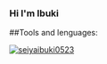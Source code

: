 ### Hi I'm Ibuki

##Tools and lenguages:

[![seiyaibuki0523](https://skillicons.dev/icons?i=arduino,c,cpp,html,java,js,nodejs,php,py,raspberrypi,vscode,powershell,linux,idea,docker,discord,github,anaconda,blender,flutter&perline=5)](https://skillicons.dev)




<!--
**seiyaibuki0523/seiyaibuki0523** is a ✨ _special_ ✨ repository because its `README.md` (this file) appears on your GitHub profile.

Here are some ideas to get you started:


- 🔭 I’m currently working on ...
- 🌱 I’m currently learning ...
- 👯 I’m looking to collaborate on ...
- 🤔 I’m looking for help with ...
- 💬 Ask me about ...
- 📫 How to reach me: ...
- 😄 Pronouns: ...
- ⚡ Fun fact: ...
-->
